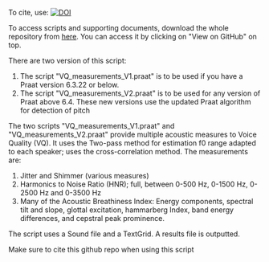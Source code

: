 To cite, use: [![DOI](https://zenodo.org/badge/515176455.svg)](https://zenodo.org/badge/latestdoi/515176455)

To access scripts and supporting documents, download the whole repository from [here](https://github.com/JalalAl-Tamimi/Praat-VQ-Measurements). You can access it by clicking on "View on GitHub" on top.

There are two version of this script: 

1) The script "VQ_measurements_V1.praat" is to be used if you have a Praat version 6.3.22 or below.
2) The script "VQ_measurements_V2.praat" is to be used for any version of Praat above 6.4. These new versions use the updated Praat algorithm for detection of pitch


The two scripts "VQ_measurements_V1.praat" and "VQ_measurements_V2.praat" provide multiple acoustic measures to Voice Quality (VQ). It uses the Two-pass method for estimation f0 range adapted to each speaker; uses the cross-correlation method. The measurements are:
1. Jitter and Shimmer (various measures)
2. Harmonics to Noise Ratio (HNR); full, between 0-500 Hz, 0-1500 Hz, 0-2500 Hz and 0-3500 Hz
3. Many of the Acoustic Breathiness Index: Energy components, spectral tilt and slope, glottal excitation, hammarberg Index, band energy differences, and cepstral peak prominence.

The script uses a Sound file and a TextGrid. A results file is outputted. 

Make sure to cite this github repo when using this script

